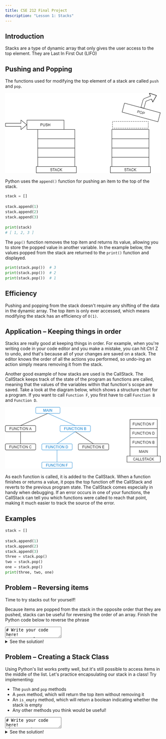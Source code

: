 ```yaml
---
title: CSE 212 Final Project
description: "Lesson 1: Stacks"
---
```


## Introduction

Stacks are a type of dynamic array that only gives the user access to the top element. They are Last In First Out (LIFO)


## Pushing and Popping

The functions used for modifying the top element of a stack are called `push` and `pop`.

![push and pop](img/stack01.drawio.png)

Python uses the `append()` function for pushing an item to the top of the stack.

```py
stack = []

stack.append(1)
stack.append(2)
stack.append(3)

print(stack)
# [ 1, 2, 3 ]
```

The `pop()` function removes the top item and returns its value, allowing you to store the popped value in another variable. In the example below, the values popped from the stack are returned to the `print()` function and displayed.

```py
print(stack.pop())  # 3
print(stack.pop())  # 2
print(stack.pop())  # 1
```


## Efficiency

Pushing and popping from the stack doesn't require any shifting of the data in the dynamic array. The top item is only ever accessed, which means modifying the stack has an efficiency of `O(1)`. 


## Application – Keeping things in order

Stacks are really good at keeping things in order. For example, when you're writing code in your code editor and you make a mistake, you can hit Ctrl Z to undo, and that's because all of your changes are saved on a stack. The editor knows the order of all the actions you performed, so undo-ing an action simply means removing it from the stack.

Another good example of how stacks are used is the CallStack. The CallStack keeps track of the state of the program as functions are called, meaning that the values of the variables within that function's scope are saved. Take a look at the diagram below, which shows a structure chart for a program. If you want to call `Function F`, you first have to call `Function B` and `Function D`.

![push and pop](img/stack02.drawio.png)

As each function is called, it is added to the CallStack. When a function finishes or returns a value, it pops the top function off the CallStack and reverts to the previous program state. The CallStack comes especially in handy when debugging. If an error occurs in one of your functions, the CallStack can tell you which functions were called to reach that point, making it much easier to track the source of the error.


## Examples

```py
stack = []

stack.append(1)
stack.append(2)
stack.append(3)
three = stack.pop()
two = stack.pop()
one = stack.pop()
print(three, two, one)
```


## Problem – Reversing items

Time to try stacks out for yourself!

Because items are popped from the stack in the opposite order that they are pushed, stacks can be useful for reversing the order of an array. Finish the Python code below to reverse the phrase

<textarea>
# Write your code here!
phrase = "!looc era serutcurts ataD"
phrase_reversed = ""
stack = []
</textarea>

<details><summary markdown="span">See the solution!</summary>

```py
phrase = "!looc era serutcurts ataD"
phrase_reversed = ""
stack = []

for letter in phrase:
    stack.append(letter)

while len(stack) > 0:
    last_letter = stack.pop()
    phrase_reversed.append(last_letter)

print(phrase_reversed)
# "Data structures are cool!"
```

</details>


## Problem – Creating a Stack Class

Using Python's list works pretty well, but it's still possible to access items in the middle of the list. Let's practice encapsulating our stack in a class! Try implementing:
- The `push` and `pop` methods
- A `peek` method, which will return the top item without removing it
- An `is_empty` method, which will return a boolean indicating whether the stack is empty
- Any other methods you think would be useful!

<textarea>
# Write your code here!
class Stack:

    def __init__(self):
        self.stack = []

    def push(self, value):
        ...

    def pop(self):
        ...

    def peek(self):
        ...

    def is_empty(self):
        ...
</textarea>

<details><summary markdown="span">See the solution!</summary>

```py
class Stack:
    
    def __init__(self):
        self.stack = []

    def push(self, value):
        self.stack.append(value)

    def pop(self):
        return self.stack.pop()

    def peek(self):
        return self.stack[-1]

    def is_empty(self):
        return len(self.stack) == 0

    # Here are some extra functions we can add to our Stack Class!
    def __len__(self):
        return len(self.stack)

    def __str__(self):
        return str(self.stack)
```

</details>

<!-- Primary Color: #0F80D0 -->